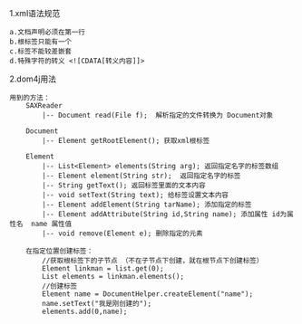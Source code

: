 1.xml语法规范

	a.文档声明必须在第一行
	b.根标签只能有一个
	c.标签不能较差嵌套
	d.特殊字符的转义 <![CDATA[转义内容]]>  
2.dom4j用法

	用到的方法：
		SAXReader
			|-- Document read(File f);  解析指定的文件转换为 Document对象
		
		Document
			|-- Element getRootElement(); 获取xml根标签
			
		Element 
			|-- List<Element> elements(String arg); 返回指定名字的标签数组	
			|-- Element element(String str);  返回指定名字的标签
			|-- String getText(); 返回标签里面的文本内容
			|-- void setText(String text); 给标签设置文本内容
			|-- Element addElement(String tarName); 添加指定的标签
			|-- Element addAttribute(String id,String name); 添加属性 id为属性名  name 属性值
			|-- void remove(Element e); 删除指定的元素
			
		在指定位置创建标签：
		    //获取根标签下的子节点 （不在子节点下创建，就在根节点下创建标签）
		    Element linkman = list.get(0);
            List elements = linkman.elements();
            //创建标签 
            Element name = DocumentHelper.createElement("name");
            name.setText("我是刚创建的");
            elements.add(0,name);	